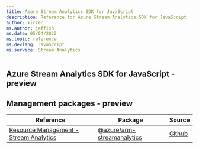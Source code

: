 ```yaml
---
title: Azure Stream Analytics SDK for JavaScript
description: Reference for Azure Stream Analytics SDK for JavaScript
author: xirzec
ms.author: jeffish
ms.date: 05/04/2022
ms.topic: reference
ms.devlang: JavaScript
ms.service: Stream Analytics
---
```

## Azure Stream Analytics SDK for JavaScript - preview
## Management packages - preview
| Reference | Package | Source |
|---|---|---|
|[Resource Management - Stream Analytics](javascript/api/overview/azure/arm-streamanalytics-readme)|[@azure/arm-streamanalytics](https://www.npmjs.com/package/@azure/arm-streamanalytics)|[Github](https://github.com/Azure/azure-sdk-for-js/blob/main/sdk/streamanalytics/arm-streamanalytics)|

